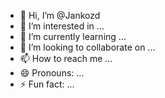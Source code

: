 - 👋 Hi, I’m @Jankozd
- 👀 I’m interested in ...
- 🌱 I’m currently learning ...
- 💞️ I’m looking to collaborate on ...
- 📫 How to reach me ...
- 😄 Pronouns: ...
- ⚡ Fun fact: ...

<!---
Jankozd/Jankozd is a ✨ special ✨ repository because its `README.md` (this file) appears on your GitHub profile.
You can click the Preview link to take a look at your changes.
--->
